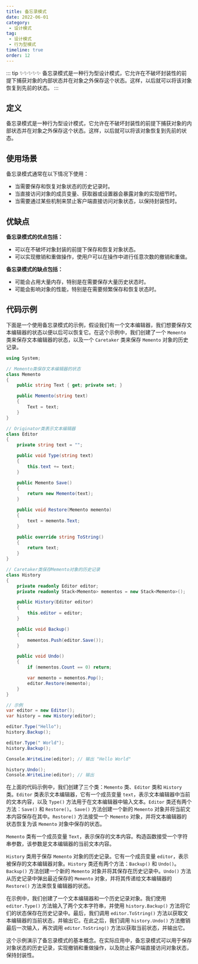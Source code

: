 ```yaml
---
title: 备忘录模式
date: 2022-06-01
category:
 - 设计模式
tag: 
 - 设计模式
 - 行为型模式
timeline: true
order: 12
---
```


::: tip ✨✨✨✨✨
备忘录模式是一种行为型设计模式，它允许在不破坏封装性的前提下捕获对象的内部状态并在对象之外保存这个状态。这样，以后就可以将该对象恢复到先前的状态。
:::

<!-- more -->

## 定义

备忘录模式是一种行为型设计模式，它允许在不破坏封装性的前提下捕获对象的内部状态并在对象之外保存这个状态。这样，以后就可以将该对象恢复到先前的状态。

## 使用场景

备忘录模式通常在以下情况下使用：

- 当需要保存和恢复对象状态的历史记录时。
- 当直接访问对象的成员变量、获取器或设置器会暴露对象的实现细节时。
- 当需要通过某些机制来禁止客户端直接访问对象状态，以保持封装性时。

## 优缺点

**备忘录模式的优点包括：**

- 可以在不破坏对象封装的前提下保存和恢复对象状态。
- 可以实现撤销和重做操作，使用户可以在操作中进行任意次数的撤销和重做。

**备忘录模式的缺点包括：**

- 可能会占用大量内存，特别是在需要保存大量历史状态时。
- 可能会影响对象的性能，特别是在需要频繁保存和恢复状态时。

## 代码示例

下面是一个使用备忘录模式的示例，假设我们有一个文本编辑器，我们想要保存文本编辑器的状态以便以后可以恢复它。在这个示例中，我们创建了一个 `Memento` 类来保存文本编辑器的状态，以及一个 `Caretaker` 类来保存 `Memento` 对象的历史记录。

```cs
using System;

// Memento类保存文本编辑器的状态
class Memento
{
    public string Text { get; private set; }

    public Memento(string text)
    {
        Text = text;
    }
}

// Originator类表示文本编辑器
class Editor
{
    private string text = "";

    public void Type(string text)
    {
        this.text += text;
    }

    public Memento Save()
    {
        return new Memento(text);
    }

    public void Restore(Memento memento)
    {
        text = memento.Text;
    }

    public override string ToString()
    {
        return text;
    }
}

// Caretaker类保存Memento对象的历史记录
class History
{
    private readonly Editor editor;
    private readonly Stack<Memento> mementos = new Stack<Memento>();

    public History(Editor editor)
    {
        this.editor = editor;
    }

    public void Backup()
    {
        mementos.Push(editor.Save());
    }

    public void Undo()
    {
        if (mementos.Count == 0) return;

        var memento = mementos.Pop();
        editor.Restore(memento);
    }
}

// 示例
var editor = new Editor();
var history = new History(editor);

editor.Type("Hello");
history.Backup();

editor.Type(" World");
history.Backup();

Console.WriteLine(editor); // 输出 "Hello World"

history.Undo();
Console.WriteLine(editor); // 输出
```

在上面的代码示例中，我们创建了三个类：`Memento` 类、`Editor` 类和 `History` 类。`Editor` 类表示文本编辑器，它有一个成员变量 `text`，表示文本编辑器中当前的文本内容，以及 `Type()` 方法用于在文本编辑器中输入文本。`Editor` 类还有两个方法：`Save()` 和 `Restore()`。`Save()` 方法创建一个新的 `Memento` 对象并将当前文本内容保存在其中。`Restore()` 方法接受一个 `Memento` 对象，并将文本编辑器的状态恢复为该 `Memento` 对象中保存的状态。

`Memento` 类有一个成员变量 `Text`，表示保存的文本内容。构造函数接受一个字符串参数，该参数是文本编辑器的当前文本内容。

`History` 类用于保存 `Memento` 对象的历史记录。它有一个成员变量 `editor`，表示被保存的文本编辑器对象。`History` 类还有两个方法：`Backup()` 和 `Undo()`。`Backup()` 方法创建一个新的 `Memento` 对象并将其保存在历史记录中。`Undo()` 方法从历史记录中弹出最近保存的 `Memento` 对象，并将其传递给文本编辑器的 `Restore()` 方法来恢复编辑器的状态。

在示例中，我们创建了一个文本编辑器和一个历史记录对象。我们使用 `editor.Type()` 方法输入了两个文本字符串，并使用 `history.Backup()` 方法将它们的状态保存在历史记录中。最后，我们调用 `editor.ToString()` 方法以获取文本编辑器的当前状态，并输出它。在此之后，我们调用 `history.Undo()` 方法撤销最后一次输入，再次调用 `editor.ToString()` 方法以获取当前状态，并输出它。

这个示例演示了备忘录模式的基本概念。在实际应用中，备忘录模式可以用于保存对象状态的历史记录，实现撤销和重做操作，以及防止客户端直接访问对象状态，保持封装性。